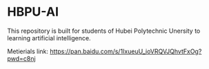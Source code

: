 # HBPU-AI
This repository is built for students of Hubei Polytechnic Unersity to learning artificial intelligence.

Metierials link: https://pan.baidu.com/s/1IxueuU_ioVRQVJQhvtFxOg?pwd=c8nj
